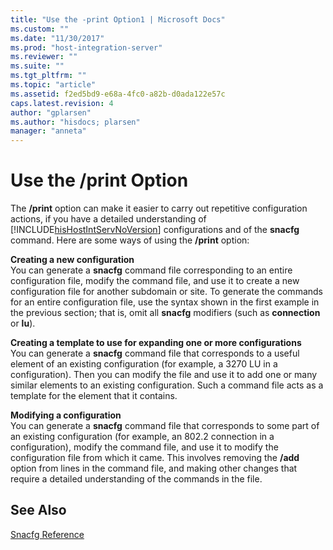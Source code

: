 ```yaml
---
title: "Use the -print Option1 | Microsoft Docs"
ms.custom: ""
ms.date: "11/30/2017"
ms.prod: "host-integration-server"
ms.reviewer: ""
ms.suite: ""
ms.tgt_pltfrm: ""
ms.topic: "article"
ms.assetid: f2ed5bd9-e68a-4fc0-a82b-d0ada122e57c
caps.latest.revision: 4
author: "gplarsen"
ms.author: "hisdocs; plarsen"
manager: "anneta"
---
```

# Use the /print Option
The **/print** option can make it easier to carry out repetitive configuration actions, if you have a detailed understanding of [!INCLUDE[hisHostIntServNoVersion](../includes/hishostintservnoversion-md.md)] configurations and of the **snacfg** command. Here are some ways of using the **/print** option:  
  
 **Creating a new configuration**  
 You can generate a **snacfg** command file corresponding to an entire configuration file, modify the command file, and use it to create a new configuration file for another subdomain or site. To generate the commands for an entire configuration file, use the syntax shown in the first example in the previous section; that is, omit all **snacfg** modifiers (such as **connection** or **lu**).  
  
 **Creating a template to use for expanding one or more configurations**  
 You can generate a **snacfg** command file that corresponds to a useful element of an existing configuration (for example, a 3270 LU in a configuration). Then you can modify the file and use it to add one or many similar elements to an existing configuration. Such a command file acts as a template for the element that it contains.  
  
 **Modifying a configuration**  
 You can generate a **snacfg** command file that corresponds to some part of an existing configuration (for example, an 802.2 connection in a configuration), modify the command file, and use it to modify the configuration file from which it came. This involves removing the **/add** option from lines in the command file, and making other changes that require a detailed understanding of the commands in the file.  
  
## See Also  
 [Snacfg Reference](../core/snacfg-reference2.md)